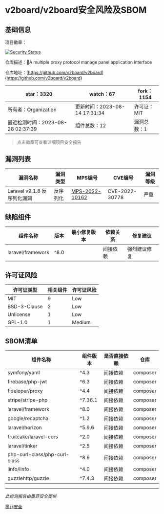 # v2board/v2board安全风险及SBOM

## 基础信息

项目徽章：

[![Security Status](https://www.murphysec.com/platform3/v31/badge/1695867961897021440.svg)](https://www.murphysec.com/console/report/1695867961410482176/1695867961897021440)

仓库描述：🚀A multiple proxy protocol manage panel application interface

仓库地址：[https://github.com/v2board/v2board](https://github.com/v2board/v2board)

| star：3320 | watch：67 | fork：1154 |
| ----------- | -------------- | ------------ |
| 所有者：Organization | 更新时间：2023-08-14 17:31:34 | 许可证：MIT |
| 最近检测时间：2023-08-28 02:37:39 | 组件总数：12 | 漏洞总数：1 |

> 点击徽章可查看详细项目安全报告



## 漏洞列表

| 漏洞名称 | 漏洞类型 | MPS编号 | CVE编号 | 漏洞等级 |
| ------- | ------ | ------- | ------ | ----- |
|Laravel v9.1.8 反序列化漏洞|反序列化|[MPS-2022-10162](https://www.oscs1024.com/hd/MPS-2022-10162)|CVE-2022-30778|严重|




## 缺陷组件

| 组件名称 | 版本 | 最小修复版本 | 依赖关系 | 修复建议 |
| -------- | ---- | ------------ | -------- | -------- |
|laravel/framework|^8.0||间接依赖|强烈建议修复|C:1|H:0|M:0|L:0|




## 许可证风险

| 许可证类型 | 相关组件 | 许可证风险 |
| ---------- | -------- | ---------- |
|MIT|9|Low|
|BSD-3-Clause|2|Low|
|Unlicense|1|Low|
|GPL-1.0|1|Medium|




## SBOM清单

| 组件名称 | 组件版本 | 是否直接依赖 | 仓库 |
| -------- | -------- | ------------ | ---- |
|symfony/yaml|^4.3|间接依赖|composer|
|firebase/php-jwt|^6.3|间接依赖|composer|
|fideloper/proxy|^4.4|间接依赖|composer|
|stripe/stripe-php|^7.36.1|间接依赖|composer|
|laravel/framework|^8.0|间接依赖|composer|
|google/recaptcha|^1.2|间接依赖|composer|
|laravel/horizon|^5.9.6|间接依赖|composer|
|fruitcake/laravel-cors|^2.0|间接依赖|composer|
|laravel/tinker|^2.5|间接依赖|composer|
|php-curl-class/php-curl-class|^8.6|间接依赖|composer|
|linfo/linfo|^4.0|间接依赖|composer|
|guzzlehttp/guzzle|^7.4.3|间接依赖|composer|


------

*此检测报告由墨菲安全提供*

[墨菲安全](www.murphysec.com)